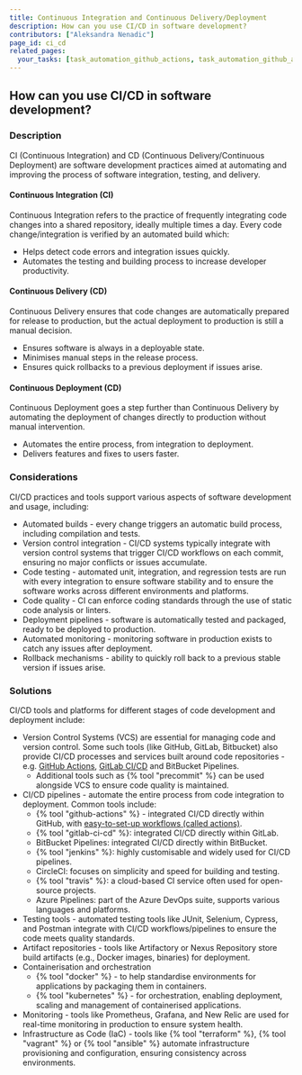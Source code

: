 ```yaml
---
title: Continuous Integration and Continuous Delivery/Deployment
description: How can you use CI/CD in software development?
contributors: ["Aleksandra Nenadic"]
page_id: ci_cd
related_pages: 
  your_tasks: [task_automation_github_actions, task_automation_github_actions]
---
```


## How can you use CI/CD in software development?

### Description 

CI (Continuous Integration) and CD (Continuous Delivery/Continuous Deployment) are software development 
practices aimed at automating and improving the process of software integration, testing, and delivery.

#### Continuous Integration (CI)

Continuous Integration refers to the practice of frequently integrating code changes into a shared repository, 
ideally multiple times a day. Every code change/integration is verified by an automated build which:

- Helps detect code errors and integration issues quickly. 
- Automates the testing and building process to increase developer productivity.

#### Continuous Delivery (CD)

Continuous Delivery ensures that code changes are automatically prepared for release to production, but the actual
deployment to production is still a manual decision.

- Ensures software is always in a deployable state.
- Minimises manual steps in the release process.
- Ensures quick rollbacks to a previous deployment if issues arise.

#### Continuous Deployment (CD)

Continuous Deployment goes a step further than Continuous Delivery by automating the deployment of changes directly to production without manual intervention.

- Automates the entire process, from integration to deployment.
- Delivers features and fixes to users faster.

### Considerations

CI/CD practices and tools support various aspects of software development and usage, including:

- Automated builds - every change triggers an automatic build process, including compilation and tests.
- Version control integration - CI/CD systems typically integrate with version control systems that trigger CI/CD 
workflows on each commit, ensuring no major conflicts or issues accumulate.
- Code testing - automated unit, integration, and regression tests are run with every integration to ensure software stability and 
to ensure the software works across different environments and platforms.
- Code quality - CI can enforce coding standards through the use of static code analysis or linters.
- Deployment pipelines - software is automatically tested and packaged, ready to be deployed to production.
- Automated monitoring - monitoring software in production exists to catch any issues after deployment.
- Rollback mechanisms - ability to quickly roll back to a previous stable version if issues arise.

### Solutions

CI/CD tools and platforms for different stages of code development and deployment include:

- Version Control Systems (VCS) are essential for managing code and version control. Some such tools (like GitHub, GitLab, Bitbucket)
also provide CI/CD processes and services built around code repositories - e.g. [GitHub Actions][task_automation_github_actions], [GitLab CI/CD][task_automation_gitlab_ci_cd] and BitBucket Pipelines.
  - Additional tools such as {% tool "precommit" %} can be used alongside VCS to ensure code quality is maintained.
- CI/CD pipelines - automate the entire process from code integration to deployment. Common tools include:
  - {% tool "github-actions" %} - integrated CI/CD directly within GitHub, with [easy-to-set-up workflows (called actions)][task_automation_github_actions].
  - {% tool "gitlab-ci-cd" %}: integrated CI/CD directly within GitLab.
  - BitBucket Pipelines: integrated CI/CD directly within BitBucket.
  - {% tool "jenkins" %}: highly customisable and widely used for CI/CD pipelines.
  - CircleCI: focuses on simplicity and speed for building and testing.
  - {% tool "travis" %}: a cloud-based CI service often used for open-source projects.
  - Azure Pipelines: part of the Azure DevOps suite, supports various languages and platforms.
- Testing tools - automated testing tools like JUnit, Selenium, Cypress, and Postman integrate with CI/CD workflows/pipelines to ensure the code meets quality standards.
- Artifact repositories - tools like Artifactory or Nexus Repository store build artifacts (e.g., Docker images, binaries) for deployment.
- Containerisation and orchestration
  - {% tool "docker" %} - to help standardise environments for applications by packaging them in containers.
  - {% tool "kubernetes" %} - for orchestration, enabling deployment, scaling and management of containerised applications.
- Monitoring - tools like Prometheus, Grafana, and New Relic are used for real-time monitoring in production to ensure system health.
- Infrastructure as Code (IaC) - tools like {% tool "terraform" %}, {% tool "vagrant" %} or {% tool "ansible" %} automate infrastructure provisioning and configuration, ensuring consistency across environments.

[task_automation_github_actions]: ./task_automation_github_actions
[task_automation_gitlab_ci_cd]: ./task_automation_gitlab_ci_cd
